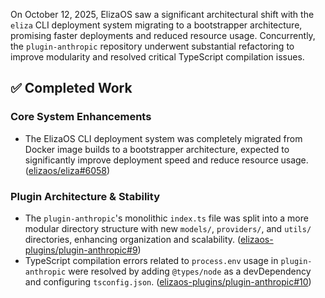 On October 12, 2025, ElizaOS saw a significant architectural shift with the `eliza` CLI deployment system migrating to a bootstrapper architecture, promising faster deployments and reduced resource usage. Concurrently, the `plugin-anthropic` repository underwent substantial refactoring to improve modularity and resolved critical TypeScript compilation issues.

## ✅ Completed Work
### Core System Enhancements
*   The ElizaOS CLI deployment system was completely migrated from Docker image builds to a bootstrapper architecture, expected to significantly improve deployment speed and reduce resource usage. ([elizaos/eliza#6058](https://github.com/elizaos/eliza/pull/6058))

### Plugin Architecture & Stability
*   The `plugin-anthropic`'s monolithic `index.ts` file was split into a more modular directory structure with new `models/`, `providers/`, and `utils/` directories, enhancing organization and scalability. ([elizaos-plugins/plugin-anthropic#9](https://github.com/elizaos-plugins/plugin-anthropic/pull/9))
*   TypeScript compilation errors related to `process.env` usage in `plugin-anthropic` were resolved by adding `@types/node` as a devDependency and configuring `tsconfig.json`. ([elizaos-plugins/plugin-anthropic#10](https://github.com/elizaos-plugins/plugin-anthropic/pull/10))